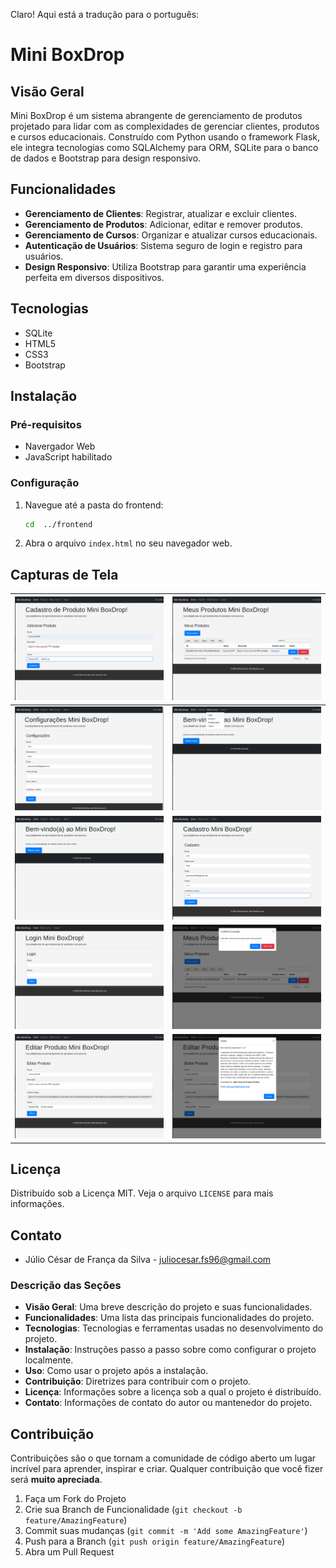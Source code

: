 Claro! Aqui está a tradução para o português:

# Mini BoxDrop

## Visão Geral
Mini BoxDrop é um sistema abrangente de gerenciamento de produtos projetado para lidar com as complexidades de gerenciar clientes, produtos e cursos educacionais. Construído com Python usando o framework Flask, ele integra tecnologias como SQLAlchemy para ORM, SQLite para o banco de dados e Bootstrap para design responsivo.

## Funcionalidades
- **Gerenciamento de Clientes**: Registrar, atualizar e excluir clientes.
- **Gerenciamento de Produtos**: Adicionar, editar e remover produtos.
- **Gerenciamento de Cursos**: Organizar e atualizar cursos educacionais.
- **Autenticação de Usuários**: Sistema seguro de login e registro para usuários.
- **Design Responsivo**: Utiliza Bootstrap para garantir uma experiência perfeita em diversos dispositivos.

## Tecnologias
- SQLite
- HTML5
- CSS3
- Bootstrap

## Instalação

### Pré-requisitos
- Navergador Web
- JavaScript habilitado
  
### Configuração
1. Navegue até a pasta do frontend:
   ```sh
   cd  ../frontend
   ```

2. Abra o arquivo `index.html` no seu navegador web.

## Capturas de Tela
| ![imagem_01](screenshots/image_06.png) | ![imagem_02](screenshots/image_07.png) |
|----------------------------------------|----------------------------------------|
| ![imagem_03](screenshots/image_05.png) | ![imagem_04](screenshots/image_04.png) |
| ![imagem_05](screenshots/image_03.png) | ![imagem_06](screenshots/image_02.png) |
| ![imagem_07](screenshots/image_01.png) | ![imagem_08](screenshots/image_08.png) |
| ![imagem_09](screenshots/image_09.png) | ![imagem_10](screenshots/image_10.png) |

## Licença
Distribuído sob a Licença MIT. Veja o arquivo `LICENSE` para mais informações.

## Contato
- Júlio César de França da Silva - juliocesar.fs96@gmail.com

### Descrição das Seções

- **Visão Geral**: Uma breve descrição do projeto e suas funcionalidades.
- **Funcionalidades**: Uma lista das principais funcionalidades do projeto.
- **Tecnologias**: Tecnologias e ferramentas usadas no desenvolvimento do projeto.
- **Instalação**: Instruções passo a passo sobre como configurar o projeto localmente.
- **Uso**: Como usar o projeto após a instalação.
- **Contribuição**: Diretrizes para contribuir com o projeto.
- **Licença**: Informações sobre a licença sob a qual o projeto é distribuído.
- **Contato**: Informações de contato do autor ou mantenedor do projeto.

## Contribuição
Contribuições são o que tornam a comunidade de código aberto um lugar incrível para aprender, inspirar e criar. Qualquer contribuição que você fizer será **muito apreciada**.

1. Faça um Fork do Projeto
2. Crie sua Branch de Funcionalidade (`git checkout -b feature/AmazingFeature`)
3. Commit suas mudanças (`git commit -m 'Add some AmazingFeature'`)
4. Push para a Branch (`git push origin feature/AmazingFeature`)
5. Abra um Pull Request